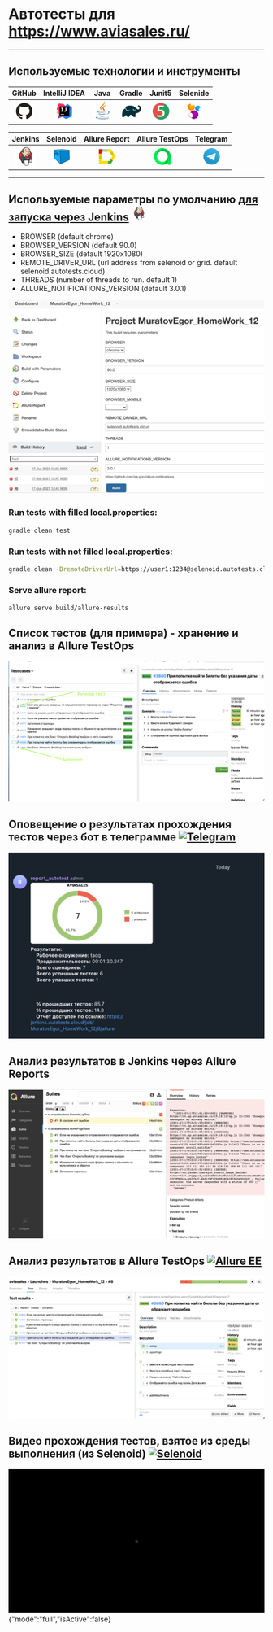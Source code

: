 # Автотесты для https://www.aviasales.ru/
___
## Используемые технологии и инструменты
| GitHub | IntelliJ IDEA | Java | Gradle | Junit5 | Selenide |
|:------:|:----:|:----:|:------:|:------:|:--------:|
| <img src="images/GitHub.svg" width="40" height="40"> | <img src="images/IDEA.svg" width="40" height="40"> | <img src="images/JAVA.svg" width="40" height="40"> | <img src="images/Gradle.svg" width="40" height="40"> | <img src="images/Junit5.svg" width="40" height="40"> | <img src="images/Selenide.svg" width="40" height="40"> |

| Jenkins | Selenoid | Allure Report | Allure TestOps | Telegram |
|:--------:|:-------------:|:---------:|:-------:|:--------:|
| <img src="images/Jenkins.svg" width="40" height="40"> | <img src="images/Selenoid.svg" width="40" height="40"> | <img src="images/Allure Report.svg" width="40" height="40"> | <img src="images/Allure TestOps.svg" width="40" height="40"> | <img src="images/Telegram.svg" width="40" height="40"> |
___


## Используемые параметры по умолчанию [для запуска через Jenkins](https://jenkins.autotests.cloud/job/MuratovEgor_HomeWork_12/build?delay=0sec) <a href="https://www.jetbrains.com/idea/"><img src="./images/Jenkins.svg" width="30" height="30"  alt="Jenkins"/></a>

* BROWSER (default chrome)
* BROWSER_VERSION (default 90.0)
* BROWSER_SIZE (default 1920x1080)
* REMOTE_DRIVER_URL (url address from selenoid or grid. default selenoid.autotests.cloud)
* THREADS (number of threads to run. default 1)
* ALLURE_NOTIFICATIONS_VERSION (default 3.0.1)

![alt "Запуск через Jenkins"](./images/jenkinsRun.png)

### Run tests with filled local.properties:

```bash
gradle clean test
```

### Run tests with not filled local.properties:

```bash
gradle clean -DremoteDriverUrl=https://user1:1234@selenoid.autotests.cloud/wd/hub/ -DvideoStorage=https://selenoid.autotests.cloud/video/ -Dthreads=1 test
```

### Serve allure report:

```bash
allure serve build/allure-results
```

## Список тестов (для примера) - хранение и анализ в Allure TestOps
![alt "Allure TestOps"](./images/allure2.png "Allure TestOps")


## Оповещение о результатах прохождения тестов через бот в телеграмме <a href="https://www.jetbrains.com/idea/"><img src="https://starchenkov.pro/qa-guru/img/skills/Telegram.svg" width="30" height="30"  alt="Telegram"/></a>

![alt "бот в телеграмме"](./images/bot.png "бот в телеграмме")

## Анализ результатов в Jenkins через Allure Reports
![alt "Allure Reports"](./images/jenkinsResult.png "Allure Reports")
## Анализ результатов в Allure TestOps <a href="https://www.jetbrains.com/idea/"><img src="https://starchenkov.pro/qa-guru/img/skills/Allure_EE.svg" width="40" height="40"  alt="Allure EE"/></a>

![alt "Allure TestOps"](./images/allure1.png "Allure TestOps")
## Видео прохождения тестов, взятое из среды выполнения (из Selenoid) <a href="https://www.jetbrains.com/idea/"><img src="https://starchenkov.pro/qa-guru/img/skills/Selenoid.svg" width="40" height="40"  alt="Selenoid"/></a>

![alt "Video from Selenoid"](./images/Video.gif "Video from Selenoid")
{"mode":"full","isActive":false}